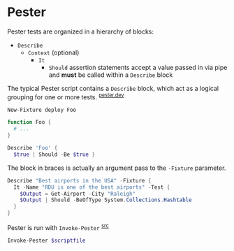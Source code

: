# Pester
Pester tests are organized in a hierarchy of blocks:
- `Describe` 
  - `Context` (optional)
    - `It`
      - `Should` assertion statements accept a value passed in via pipe and **must** be called within a `Describe` block

The typical Pester script contains a `Describe` block, which act as a logical grouping for one or more tests. <sup>[pester.dev](https://pester.dev/docs/quick-start)</sup>
```powershell
New-Fixture deploy Foo

function Foo {
  # ...
}
```
```powershell
Describe 'Foo' {
  $true | Should -Be $true }
```
The block in braces is actually an argument pass to the `-Fixture` parameter.
```powershell
Describe "Best airports in the USA" -Fixture {
  It -Name "RDU is one of the best airports" -Test {
    $Output = Get-Airport -City "Raleigh"
    $Output | Should -BeOfType System.Collections.Hashtable
  }
}
```
Pester is run with `Invoke-Pester` <sup>[src](https://www.red-gate.com/simple-talk/sysadmin/powershell/introduction-to-testing-your-powershell-code-with-pester/)</sup>
```powershell
Invoke-Pester $scriptfile
```
